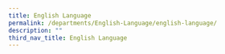 ```yaml
---
title: English Language
permalink: /departments/English-Language/english-language/
description: ""
third_nav_title: English Language
---
```

